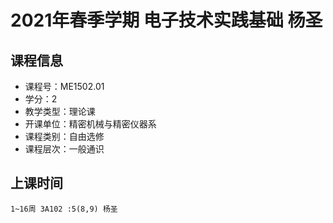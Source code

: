 # 2021年春季学期 电子技术实践基础 杨圣






## 课程信息

- 课程号：ME1502.01
- 学分：2
- 教学类型：理论课
- 开课单位：精密机械与精密仪器系
- 课程类别：自由选修
- 课程层次：一般通识

## 上课时间

```
1~16周 3A102 :5(8,9) 杨圣
```


